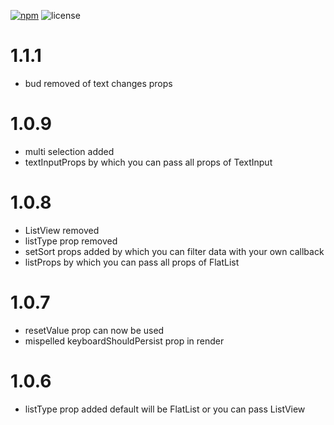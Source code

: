 [npm-badge]: https://img.shields.io/npm/v/react-native-searchable-dropdown.svg?colorB=ff6d00
[npm-url]: https://npmjs.com/package/react-native-searchable-dropdown
[license-badge]: https://img.shields.io/npm/l/react-native-searchable-dropdown.svg?colorB=448aff

[![npm][npm-badge]][npm-url]
![license][license-badge]

# 1.1.1
* bud removed of text changes props

# 1.0.9
* multi selection added  
* textInputProps by which you can pass all props of TextInput 

# 1.0.8
* ListView removed
* listType prop removed
* setSort props added by which you can filter data with your own callback
* listProps by which you can pass all props of FlatList 

# 1.0.7
* resetValue prop can now be used
* mispelled keyboardShouldPersist prop in render

# 1.0.6
* listType prop added default will be FlatList or you can pass ListView